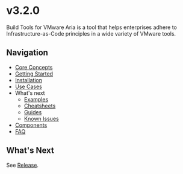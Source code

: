 # v3.2.0

Build Tools for VMware Aria is a tool that helps enterprises adhere to Infrastructure-as-Code principles in a wide variety
of VMware tools.

## Navigation

- [Core Concepts](./General/Core%20Concepts.md)
- [Getting Started](./General/Getting%20Started.md)
- [Installation](./General/Installation.md)
- [Use Cases](./General/Use%20Cases)
- What's next
  - [Examples](./General/Examples)
  - [Cheatsheets](./General/Cheatsheets)
  - [Guides](./General/Guides)
  - [Known Issues](./General/Known%20Issues)
- [Components](./Components)
- [FAQ](./General/FAQ.md)

## What's Next

See [Release](./Release.md).
